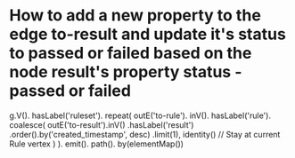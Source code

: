 # How to add a new property to the edge to-result and update it's status to passed or failed based on the node result's property  status - passed or failed

g.V(). hasLabel('ruleset'). repeat( outE('to-rule'). inV(). hasLabel('rule'). coalesce( outE('to-result').inV()
.hasLabel('result') .order().by('created_timestamp', desc) .limit(1), identity() // Stay at current Rule vertex ) ).
emit(). path(). by(elementMap())

